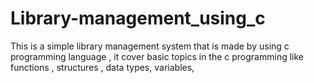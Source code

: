 # Library-management_using_c
This is a simple library management system that is made by using c programming language , it cover basic topics in the c programming like functions , structures , data types, variables, 
